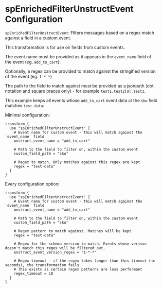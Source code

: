 # spEnrichedFilterUnstructEvent Configuration

`spEnrichedFilterUnstructEvent`: Filters messages based on a regex match against a field in a custom event.

This transformation is for use on fields from custom events.

The event name must be provided as it appears in the `event_name` field of the event (eg. `add_to_cart`). 

Optionally, a regex can be provided to match against the stringified version of the event (eg. `1-*-*`)

The path to the field to match against must be provided as a jsonpath (dot notation and square braces only) - for example `test1.test2[0].test3`.

This example keeps all events whose `add_to_cart` event data at the `sku` field matches `test-data`:

Minimal configuration:

```hcl
transform {
  use "spEnrichedFilterUnstructEvent" {
    # Event name for custom event - this will match against the `event_name` field
    unstruct_event_name = "add_to_cart"

    # Path to the field to filter on, within the custom event
    custom_field_path = "sku"

    # Regex to match. Only matches against this regex are kept
    regex = "test-data"
  }
}
```

Every configuration option:

```hcl
transform {
  use "spEnrichedFilterUnstructEvent" {
    # Event name for custom event - this will match against the `event_name` field 
    unstruct_event_name = "add_to_cart"

    # Path to the field to filter on, within the custom event
    custom_field_path = "sku"

    # Regex pattern to match against. Matches will be kept
    regex = "test-data"

    # Regex for the schema version to match. Events whose verison doesn't match this regex will be filtered out.
    unstruct_event_version_regex = "1-*-*"

    # Regex timeout - if the regex takes longer than this timeout (in seconds), the transformation fails
    # This exists as certain regex patterns are less performant
    regex_timeout = 10
  }
}
```


